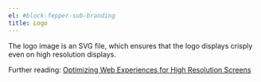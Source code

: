 ```yaml
---
el: #block-fepper-sub-branding
title: Logo
---
```

The logo image is an SVG file, which ensures that the logo displays crisply even 
on high resolution displays.

Further reading: 
[Optimizing Web Experiences for High Resolution Screens](http://bradfrostweb.com/blog/mobile/hi-res-optimization/)
